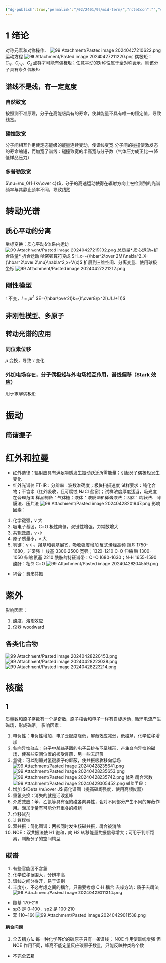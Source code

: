 ```yaml
---
{"dg-publish":true,"permalink":"/02/2401/99/mid-term/","noteIcon":"","created":"2025-01-31T00:35","updated":"2025-07-01T13:38"}
---
```


# 1 绪论
对称元素和对称操作、
![99 Attachment/Pasted image 20240427210622.png](/img/user/99%20Attachment/Pasted%20image%2020240427210622.png)
运动方程
![99 Attachment/Pasted image 20240427211220.png](/img/user/99%20Attachment/Pasted%20image%2020240427211220.png)
偶极矩：$C_n、C_{nv}、C_s$ 点群才可能有偶极矩；任意平动的对称性属于全对称表示，则该分子具有永久偶极矩
## 谱线不是线，有一定宽度
### 自然致宽
按照测不准原理，分子在高能级具有的寿命，使其能量不具有唯一的恒定值，导致线宽。
### 碰撞致宽
分子间相互作用使定态能级的能量连续变动，使谱线变宽
分子间的碰撞使激发态的寿命缩短，而加宽了谱线：碰撞致宽的半高宽与分子数（气体压力成正比-->降低样品压力）
### 多普勒致宽
$\nu=\nu_0(1-{kv\over c})$，分子的高速运动使得在辐射方向上被检测到的光谱频率与其静止频率不同，导致线宽
# 转动光谱
## 质心平动的分离
坐标变换：质心平动&体系内运动
![99 Attachment/Pasted image 20240427215532.png](/img/user/99%20Attachment/Pasted%20image%2020240427215532.png)
总质量* 质心运动+折合质量* 折合运动
哈密顿算符变成 $H_x=-{\hbar^2\over 2M}\nabla^2_X-{\hbar^2\over 2\mu}\nabla^2_x+V(x)$
扩展到三维空间、分离变量、使用球极坐标
![99 Attachment/Pasted image 20240427221212.png](/img/user/99%20Attachment/Pasted%20image%2020240427221212.png)
## 刚性模型
r 不变，$I=\mu r^2$
$E={\hbar\over2I}k={h\over8\pi^2I}J(J+1))$
## 非刚性模型、多原子
## 转动光谱的应用
### 同位素位移
$\mu$ 变换，导致 $\nu$ 变化
### 外加电场存在，分子偶极矩与外电场相互作用，谱线偏移（Stark 效应）
用于求解偶极矩
# 振动
## 简谐振子
# 红外和拉曼
- 红外选律：辐射应具有满足物质发生振动跃迁所需能量；引起分子偶极矩发生变化
- 红外光谱仪
FT-IR：分辨率；波数准确度；极快扫描速度
试样要求：纯化合物；不含水（红外吸收，且可腐蚀 NaCl 盐窗）；试样浓度厚度适当，吸光度在合理范围
样品制备：气体槽；液体：液膜法和稀溶液法；固体：糊状法、薄膜法、压片法
![99 Attachment/Pasted image 20240428201947.png](/img/user/99%20Attachment/Pasted%20image%2020240428201947.png)
影响因素：
1. 化学键强，v 大
2. 吸电子基团，C=O 极性降低，双键性增强，力常数增大
3. 共轭效应，v 小
4. 原子质量小，v 大
5. 氢键：v 小，羟基和氨基展宽，吸收强度增加
反式烯烃高频
羰基 1750-1680，非常强！
羧基 3300-2500 宽强；1320-1210 C-O 伸缩
酯 1300-1050 伸缩
氰基 2210
酰胺的特征谱带：C=O 1680-1630；N-H 1655-1590
酸酐：相邻 C=O
![99 Attachment/Pasted image 20240428204559.png](/img/user/99%20Attachment/Pasted%20image%2020240428204559.png)
- 耦合：费米共振
# 紫外
影响因素：
1. 酸度、溶剂效应
2. 仪器
woodward
## 各类化合物
![99 Attachment/Pasted image 20240428220453.png](/img/user/99%20Attachment/Pasted%20image%2020240428220453.png)
![99 Attachment/Pasted image 20240428223038.png](/img/user/99%20Attachment/Pasted%20image%2020240428223038.png)
![99 Attachment/Pasted image 20240428223214.png](/img/user/99%20Attachment/Pasted%20image%2020240428223214.png)
# 核磁
## 1
质量数和原子序数有一个是奇数，原子核会和电子一样有自旋运动，循环电流产生磁场，形成磁矩。
影响因素：
1. 电负性：电负性增加，电子云密度降低，屏蔽效应减弱，低磁场，化学位移增加
2. 各向异性效应：分子中某些基团的电子云排布不呈球形，产生各向异性的磁场，使某些空间位置的核受屏蔽，另一些去屏蔽
3. 氢键：可以削弱对氢键质子的屏蔽，使共振吸收移向低场
![99 Attachment/Pasted image 20240428235641.png](/img/user/99%20Attachment/Pasted%20image%2020240428235641.png)
![99 Attachment/Pasted image 20240428235653.png](/img/user/99%20Attachment/Pasted%20image%2020240428235653.png)
![99 Attachment/Pasted image 20240428235742.png](/img/user/99%20Attachment/Pasted%20image%2020240428235742.png)
体系
耦合常数 ![99 Attachment/Pasted image 20240429005452.png](/img/user/99%20Attachment/Pasted%20image%2020240429005452.png)
辅助手段：
1. 增加 $\Delta \nu\over J$ 简化谱图（提高磁场强度，使用高频仪器）
2. 重氢交换：消失的就是活泼氢峰
3. 介质效应：苯、乙氰等具有强的磁各向异性，会对不同部分产生不同的屏蔽作用。滴加少量有可能分开重叠的峰组
4. 位移试剂
5. 计算模拟
6. 双共振：简化图谱：两核同时发生核磁共振，耦合被消除
7. NOE：双共振法使 H1 饱和，向 H2 转移能量共振信号增大；可用于判断距离，判断分子的空间构型
## 碳谱
1. 有些官能团不含氢
2. 化学位移范围大，分辨率高
3. 谱线之间分得开，易于识别
4. 丰度小，不必考虑之间的耦合，只需要考虑 C-H 耦合
去噪方法：质子去耦法
![99 Attachment/Pasted image 20240429011314.png](/img/user/99%20Attachment/Pasted%20image%2020240429011314.png)
- 羰基 170-219
- sp3 是 0~100，sp2 是 100-210
- 苯 110~160
![99 Attachment/Pasted image 20240429011538.png](/img/user/99%20Attachment/Pasted%20image%2020240429011538.png)
#### 耦合问题
1. 全去耦方法
每一种化学等价的碳原子只有一条谱线；
NOE 作用使谱线增强
但 NOE 作用不同，峰高不能定量反应碳原子数量，只能反映种类的个数
- 不完全去耦